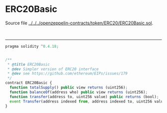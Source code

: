 # ERC20Basic

Source file [../../../openzeppelin-contracts/token/ERC20/ERC20Basic.sol](../../../openzeppelin-contracts/token/ERC20/ERC20Basic.sol).

<br />

<hr />

```javascript
pragma solidity ^0.4.18;


/**
 * @title ERC20Basic
 * @dev Simpler version of ERC20 interface
 * @dev see https://github.com/ethereum/EIPs/issues/179
 */
contract ERC20Basic {
  function totalSupply() public view returns (uint256);
  function balanceOf(address who) public view returns (uint256);
  function transfer(address to, uint256 value) public returns (bool);
  event Transfer(address indexed from, address indexed to, uint256 value);
}

```
